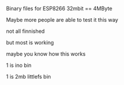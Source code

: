 Binary files for ESP8266 32mbit == 4MByte

Maybe more people are able to test it this way

not all finnished

but most is working

maybe you know how this works

1 is ino bin

1 is 2mb littlefs bin
